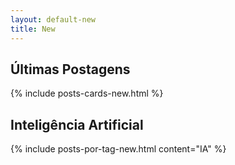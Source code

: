 ```yaml
---
layout: default-new
title: New
---
```


<h2 class="center">Últimas Postagens</h2>
{% include posts-cards-new.html %} 

<h2 class="center">Inteligência Artificial</h2>
{% include posts-por-tag-new.html content="IA" %} 
